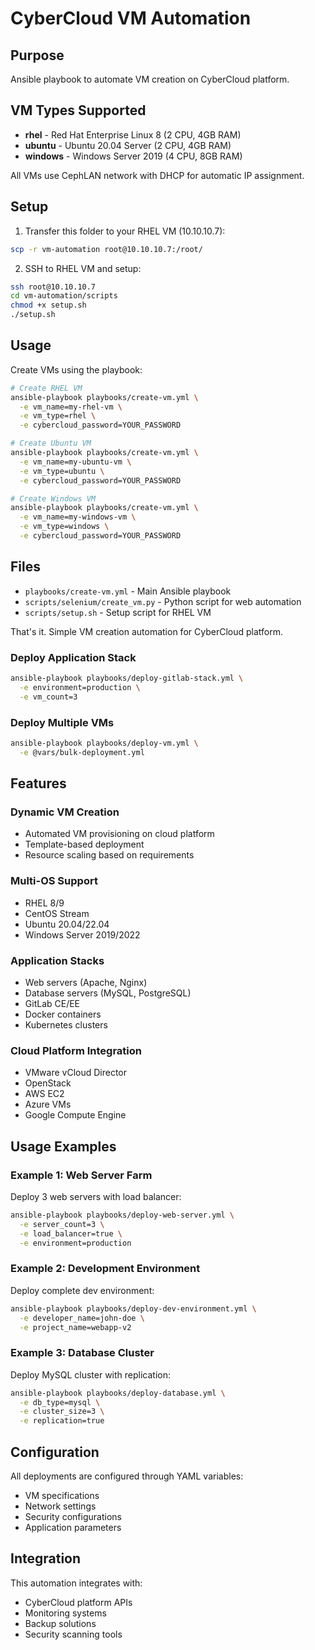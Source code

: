 # CyberCloud VM Automation

## Purpose
Ansible playbook to automate VM creation on CyberCloud platform.

## VM Types Supported
- **rhel** - Red Hat Enterprise Linux 8 (2 CPU, 4GB RAM)
- **ubuntu** - Ubuntu 20.04 Server (2 CPU, 4GB RAM) 
- **windows** - Windows Server 2019 (4 CPU, 8GB RAM)

All VMs use CephLAN network with DHCP for automatic IP assignment.

## Setup

1. Transfer this folder to your RHEL VM (10.10.10.7):
```bash
scp -r vm-automation root@10.10.10.7:/root/
```

2. SSH to RHEL VM and setup:
```bash
ssh root@10.10.10.7
cd vm-automation/scripts
chmod +x setup.sh
./setup.sh
```

## Usage

Create VMs using the playbook:

```bash
# Create RHEL VM
ansible-playbook playbooks/create-vm.yml \
  -e vm_name=my-rhel-vm \
  -e vm_type=rhel \
  -e cybercloud_password=YOUR_PASSWORD

# Create Ubuntu VM  
ansible-playbook playbooks/create-vm.yml \
  -e vm_name=my-ubuntu-vm \
  -e vm_type=ubuntu \
  -e cybercloud_password=YOUR_PASSWORD

# Create Windows VM
ansible-playbook playbooks/create-vm.yml \
  -e vm_name=my-windows-vm \
  -e vm_type=windows \
  -e cybercloud_password=YOUR_PASSWORD
```

## Files
- `playbooks/create-vm.yml` - Main Ansible playbook
- `scripts/selenium/create_vm.py` - Python script for web automation
- `scripts/setup.sh` - Setup script for RHEL VM

That's it. Simple VM creation automation for CyberCloud platform.

### Deploy Application Stack
```bash
ansible-playbook playbooks/deploy-gitlab-stack.yml \
  -e environment=production \
  -e vm_count=3
```

### Deploy Multiple VMs
```bash
ansible-playbook playbooks/deploy-vm.yml \
  -e @vars/bulk-deployment.yml
```

## Features

### Dynamic VM Creation
- Automated VM provisioning on cloud platform
- Template-based deployment
- Resource scaling based on requirements

### Multi-OS Support
- RHEL 8/9
- CentOS Stream
- Ubuntu 20.04/22.04
- Windows Server 2019/2022

### Application Stacks
- Web servers (Apache, Nginx)
- Database servers (MySQL, PostgreSQL)
- GitLab CE/EE
- Docker containers
- Kubernetes clusters

### Cloud Platform Integration
- VMware vCloud Director
- OpenStack
- AWS EC2
- Azure VMs
- Google Compute Engine

## Usage Examples

### Example 1: Web Server Farm
Deploy 3 web servers with load balancer:
```bash
ansible-playbook playbooks/deploy-web-server.yml \
  -e server_count=3 \
  -e load_balancer=true \
  -e environment=production
```

### Example 2: Development Environment
Deploy complete dev environment:
```bash
ansible-playbook playbooks/deploy-dev-environment.yml \
  -e developer_name=john-doe \
  -e project_name=webapp-v2
```

### Example 3: Database Cluster
Deploy MySQL cluster with replication:
```bash
ansible-playbook playbooks/deploy-database.yml \
  -e db_type=mysql \
  -e cluster_size=3 \
  -e replication=true
```

## Configuration

All deployments are configured through YAML variables:
- VM specifications
- Network settings
- Security configurations
- Application parameters

## Integration

This automation integrates with:
- CyberCloud platform APIs
- Monitoring systems
- Backup solutions
- Security scanning tools
